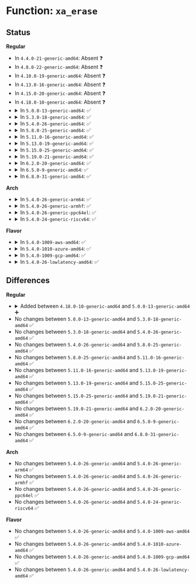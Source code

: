 # Function: <code>xa_erase</code>

## Status
<b>Regular</b>
<ul>
<li>
In <code>4.4.0-21-generic-amd64</code>: Absent ❓
</li>
<li>
In <code>4.8.0-22-generic-amd64</code>: Absent ❓
</li>
<li>
In <code>4.10.0-19-generic-amd64</code>: Absent ❓
</li>
<li>
In <code>4.13.0-16-generic-amd64</code>: Absent ❓
</li>
<li>
In <code>4.15.0-20-generic-amd64</code>: Absent ❓
</li>
<li>
In <code>4.18.0-10-generic-amd64</code>: Absent ❓
</li>
<li>
<details>
<summary>In <code>5.0.0-13-generic-amd64</code>: ✅</summary>

```c
void * xa_erase(struct xarray * xa, long unsigned int index)
```

```json
{
  "name": "xa_erase",
  "collision_type": "Unique Global",
  "inline_type": "No",
  "funcs": [
    {
      "addr": 18446744071589434320,
      "name": "xa_erase",
      "external": true,
      "loc": "lib/xarray.c:1324",
      "file": "lib/xarray.c",
      "inline": "seen, unknown",
      "caller_inline": [],
      "caller_func": []
    }
  ],
  "symbols": [
    {
      "addr": 18446744071589434320,
      "name": "xa_erase",
      "section": ".text",
      "bind": "STB_GLOBAL",
      "size": 50
    }
  ]
}
```
</details>
</li>
<li>
<details>
<summary>In <code>5.3.0-18-generic-amd64</code>: ✅</summary>

```c
void * xa_erase(struct xarray * xa, long unsigned int index)
```

```json
{
  "name": "xa_erase",
  "collision_type": "Unique Global",
  "inline_type": "No",
  "funcs": [
    {
      "addr": 18446744071589892384,
      "name": "xa_erase",
      "external": true,
      "loc": "lib/xarray.c:1342",
      "file": "lib/xarray.c",
      "inline": "seen, unknown",
      "caller_inline": [],
      "caller_func": []
    }
  ],
  "symbols": [
    {
      "addr": 18446744071589892384,
      "name": "xa_erase",
      "section": ".text",
      "bind": "STB_GLOBAL",
      "size": 52
    }
  ]
}
```
</details>
</li>
<li>
<details>
<summary>In <code>5.4.0-26-generic-amd64</code>: ✅</summary>

```c
void * xa_erase(struct xarray * xa, long unsigned int index)
```

```json
{
  "name": "xa_erase",
  "collision_type": "Unique Global",
  "inline_type": "No",
  "funcs": [
    {
      "addr": 18446744071590118336,
      "name": "xa_erase",
      "external": true,
      "loc": "lib/xarray.c:1353",
      "file": "lib/xarray.c",
      "inline": "seen, unknown",
      "caller_inline": [],
      "caller_func": []
    }
  ],
  "symbols": [
    {
      "addr": 18446744071590118336,
      "name": "xa_erase",
      "section": ".text",
      "bind": "STB_GLOBAL",
      "size": 52
    }
  ]
}
```
</details>
</li>
<li>
<details>
<summary>In <code>5.8.0-25-generic-amd64</code>: ✅</summary>

```c
void * xa_erase(struct xarray * xa, long unsigned int index)
```

```json
{
  "name": "xa_erase",
  "collision_type": "Unique Global",
  "inline_type": "No",
  "funcs": [
    {
      "addr": 18446744071585121920,
      "name": "xa_erase",
      "external": true,
      "loc": "lib/xarray.c:1355",
      "file": "lib/xarray.c",
      "inline": "seen, unknown",
      "caller_inline": [],
      "caller_func": [
        "drivers/iommu/ioasid.c:ioasid_free",
        "drivers/iommu/ioasid.c:default_free",
        "drivers/base/memory.c:unregister_memory",
        "drivers/dma-buf/dma-heap.c:dma_heap_add",
        "net/core/devlink.c:__devlink_snapshot_id_decrement"
      ]
    }
  ],
  "symbols": [
    {
      "addr": 18446744071585121920,
      "name": "xa_erase",
      "section": ".text",
      "bind": "STB_GLOBAL",
      "size": 184
    }
  ]
}
```
</details>
</li>
<li>
<details>
<summary>In <code>5.11.0-16-generic-amd64</code>: ✅</summary>

```c
void * xa_erase(struct xarray * xa, long unsigned int index)
```

```json
{
  "name": "xa_erase",
  "collision_type": "Unique Global",
  "inline_type": "No",
  "funcs": [
    {
      "addr": 18446744071585272480,
      "name": "xa_erase",
      "external": true,
      "loc": "lib/xarray.c:1505",
      "file": "lib/xarray.c",
      "inline": "seen, unknown",
      "caller_inline": [],
      "caller_func": [
        "arch/x86/kernel/cpu/sgx/ioctl.c:sgx_encl_add_page",
        "fs/io_uring.c:io_uring_flush",
        "fs/io_uring.c:io_uring_remove_task_files",
        "drivers/iommu/ioasid.c:ioasid_put",
        "drivers/iommu/ioasid.c:default_free",
        "drivers/base/memory.c:unregister_memory",
        "drivers/dma-buf/dma-heap.c:dma_heap_add",
        "net/core/devlink.c:__devlink_snapshot_id_decrement"
      ]
    }
  ],
  "symbols": [
    {
      "addr": 18446744071585272480,
      "name": "xa_erase",
      "section": ".text",
      "bind": "STB_GLOBAL",
      "size": 184
    }
  ]
}
```
</details>
</li>
<li>
<details>
<summary>In <code>5.13.0-19-generic-amd64</code>: ✅</summary>

```c
void * xa_erase(struct xarray * xa, long unsigned int index)
```

```json
{
  "name": "xa_erase",
  "collision_type": "Unique Global",
  "inline_type": "No",
  "funcs": [
    {
      "addr": 18446744071585154176,
      "name": "xa_erase",
      "external": true,
      "loc": "lib/xarray.c:1506",
      "file": "lib/xarray.c",
      "inline": "seen, unknown",
      "caller_inline": [],
      "caller_func": [
        "arch/x86/kernel/cpu/sgx/ioctl.c:sgx_encl_add_page",
        "arch/x86/kernel/cpu/sgx/virt.c:sgx_vepc_release",
        "arch/x86/kernel/cpu/sgx/virt.c:sgx_vepc_release",
        "arch/x86/kernel/cpu/sgx/virt.c:sgx_vepc_fault",
        "fs/io_uring.c:__io_uring_register",
        "fs/io_uring.c:__io_uring_register",
        "fs/io_uring.c:io_uring_del_task_file",
        "fs/io_uring.c:io_ring_ctx_wait_and_kill",
        "fs/io_uring.c:io_ring_ctx_free",
        "fs/io_uring.c:io_issue_sqe",
        "fs/io_uring.c:io_provide_buffers",
        "block/bio.c:bioset_exit",
        "block/partitions/core.c:delete_partition",
        "drivers/iommu/ioasid.c:ioasid_put",
        "drivers/iommu/ioasid.c:default_free",
        "drivers/base/memory.c:unregister_memory",
        "drivers/dma-buf/dma-heap.c:dma_heap_add",
        "net/core/devlink.c:__devlink_snapshot_id_decrement"
      ]
    }
  ],
  "symbols": [
    {
      "addr": 18446744071585154176,
      "name": "xa_erase",
      "section": ".text",
      "bind": "STB_GLOBAL",
      "size": 184
    }
  ]
}
```
</details>
</li>
<li>
<details>
<summary>In <code>5.15.0-25-generic-amd64</code>: ✅</summary>

```c
void * xa_erase(struct xarray * xa, long unsigned int index)
```

```json
{
  "name": "xa_erase",
  "collision_type": "Unique Global",
  "inline_type": "No",
  "funcs": [
    {
      "addr": 18446744071585607024,
      "name": "xa_erase",
      "external": true,
      "loc": "lib/xarray.c:1506",
      "file": "lib/xarray.c",
      "inline": "seen, unknown",
      "caller_inline": [],
      "caller_func": [
        "arch/x86/kernel/cpu/sgx/ioctl.c:sgx_encl_add_page",
        "arch/x86/kernel/cpu/sgx/virt.c:sgx_vepc_release",
        "arch/x86/kernel/cpu/sgx/virt.c:sgx_vepc_release",
        "arch/x86/kernel/cpu/sgx/virt.c:sgx_vepc_fault",
        "mm/vmalloc.c:free_vmap_block",
        "fs/io_uring.c:__io_uring_register",
        "fs/io_uring.c:__io_uring_register",
        "fs/io_uring.c:io_uring_del_tctx_node",
        "fs/io_uring.c:io_ring_ctx_wait_and_kill",
        "fs/io_uring.c:io_ring_ctx_free",
        "fs/io_uring.c:io_provide_buffers",
        "block/bio.c:bioset_exit",
        "block/partitions/core.c:delete_partition",
        "drivers/iommu/intel/svm.c:intel_svm_bind_mm",
        "drivers/iommu/intel/svm.c:intel_svm_unbind_gpasid",
        "drivers/iommu/intel/svm.c:intel_svm_bind_gpasid",
        "drivers/iommu/ioasid.c:ioasid_put",
        "drivers/iommu/ioasid.c:default_free",
        "drivers/base/memory.c:memory_group_unregister",
        "drivers/base/memory.c:unregister_memory",
        "drivers/dma-buf/dma-heap.c:dma_heap_add",
        "net/core/devlink.c:devlink_free",
        "net/core/devlink.c:__devlink_snapshot_id_decrement"
      ]
    }
  ],
  "symbols": [
    {
      "addr": 18446744071585607024,
      "name": "xa_erase",
      "section": ".text",
      "bind": "STB_GLOBAL",
      "size": 184
    }
  ]
}
```
</details>
</li>
<li>
<details>
<summary>In <code>5.19.0-21-generic-amd64</code>: ✅</summary>

```c
void * xa_erase(struct xarray * xa, long unsigned int index)
```

```json
{
  "name": "xa_erase",
  "collision_type": "Unique Global",
  "inline_type": "No",
  "funcs": [
    {
      "addr": 18446744071586763136,
      "name": "xa_erase",
      "external": true,
      "loc": "lib/xarray.c:1513",
      "file": "lib/xarray.c",
      "inline": "seen, unknown",
      "caller_inline": [],
      "caller_func": [
        "arch/x86/kernel/cpu/sgx/ioctl.c:sgx_encl_add_page",
        "arch/x86/kernel/cpu/sgx/ioctl.c:sgx_encl_add_page",
        "arch/x86/kernel/cpu/sgx/ioctl.c:sgx_encl_add_page",
        "arch/x86/kernel/cpu/sgx/virt.c:sgx_vepc_release",
        "arch/x86/kernel/cpu/sgx/virt.c:sgx_vepc_release",
        "arch/x86/kernel/cpu/sgx/virt.c:sgx_vepc_fault",
        "kernel/irq/msi.c:msi_free_msi_descs_range",
        "block/bio.c:bioset_exit",
        "block/blk-mq.c:blk_mq_exit_hctx",
        "block/genhd.c:__alloc_disk_node",
        "block/partitions/core.c:delete_partition",
        "io_uring/io_uring.c:__io_uring_register",
        "io_uring/io_uring.c:__io_uring_register",
        "io_uring/io_uring.c:io_uring_del_tctx_node",
        "io_uring/io_uring.c:io_ring_ctx_wait_and_kill",
        "io_uring/io_uring.c:io_ring_ctx_free",
        "drivers/iommu/intel/svm.c:intel_svm_bind_mm",
        "drivers/iommu/ioasid.c:ioasid_free",
        "drivers/iommu/ioasid.c:default_free",
        "drivers/base/memory.c:memory_group_unregister",
        "drivers/base/memory.c:remove_memory_block",
        "drivers/dax/super.c:dax_remove_host",
        "drivers/dma-buf/dma-heap.c:dma_heap_add",
        "net/core/devlink.c:devlink_free",
        "net/core/devlink.c:__devlink_snapshot_id_decrement"
      ]
    }
  ],
  "symbols": [
    {
      "addr": 18446744071586763136,
      "name": "xa_erase",
      "section": ".text",
      "bind": "STB_GLOBAL",
      "size": 56
    }
  ]
}
```
</details>
</li>
<li>
<details>
<summary>In <code>6.2.0-20-generic-amd64</code>: ✅</summary>

```c
void * xa_erase(struct xarray * xa, long unsigned int index)
```

```json
{
  "name": "xa_erase",
  "collision_type": "Unique Global",
  "inline_type": "No",
  "funcs": [
    {
      "addr": 18446744071595927472,
      "name": "xa_erase",
      "external": true,
      "loc": "lib/xarray.c:1513",
      "file": "lib/xarray.c",
      "inline": "seen, unknown",
      "caller_inline": [],
      "caller_func": [
        "arch/x86/kernel/cpu/sgx/encl.c:sgx_encl_eaug_page",
        "arch/x86/kernel/cpu/sgx/ioctl.c:sgx_encl_remove_pages",
        "arch/x86/kernel/cpu/sgx/ioctl.c:sgx_encl_add_page",
        "arch/x86/kernel/cpu/sgx/ioctl.c:sgx_encl_add_page",
        "arch/x86/kernel/cpu/sgx/ioctl.c:sgx_encl_add_page",
        "arch/x86/kernel/cpu/sgx/virt.c:sgx_vepc_release",
        "arch/x86/kernel/cpu/sgx/virt.c:sgx_vepc_release",
        "arch/x86/kernel/cpu/sgx/virt.c:sgx_vepc_fault",
        "kernel/irq/msi.c:msi_domain_free_descs",
        "block/bio.c:bioset_exit",
        "block/blk-mq.c:blk_mq_exit_hctx",
        "block/genhd.c:__alloc_disk_node",
        "block/partitions/core.c:delete_partition",
        "io_uring/io_uring.c:__io_uring_register",
        "io_uring/io_uring.c:io_ring_ctx_wait_and_kill",
        "io_uring/tctx.c:io_uring_del_tctx_node",
        "io_uring/kbuf.c:io_unregister_pbuf_ring",
        "io_uring/kbuf.c:io_destroy_buffers",
        "drivers/iommu/intel/iommu.c:domain_detach_iommu",
        "drivers/iommu/intel/svm.c:intel_svm_bind_mm",
        "drivers/iommu/iommu.c:iommu_detach_device_pasid",
        "drivers/iommu/iommu.c:iommu_attach_device_pasid",
        "drivers/iommu/ioasid.c:ioasid_free",
        "drivers/iommu/ioasid.c:default_free",
        "drivers/base/memory.c:memory_group_unregister",
        "drivers/base/memory.c:remove_memory_block",
        "drivers/dax/super.c:dax_remove_host",
        "drivers/dma-buf/dma-heap.c:dma_heap_add",
        "drivers/opp/core.c:devm_pm_opp_set_config",
        "net/core/devlink.c:devl_port_unregister",
        "net/core/devlink.c:devlink_free",
        "net/core/devlink.c:devlink_alloc_ns"
      ]
    }
  ],
  "symbols": [
    {
      "addr": 18446744071595927472,
      "name": "xa_erase",
      "section": ".text",
      "bind": "STB_GLOBAL",
      "size": 56
    }
  ]
}
```
</details>
</li>
<li>
<details>
<summary>In <code>6.5.0-9-generic-amd64</code>: ✅</summary>

```c
void * xa_erase(struct xarray * xa, long unsigned int index)
```

```json
{
  "name": "xa_erase",
  "collision_type": "Unique Global",
  "inline_type": "No",
  "funcs": [
    {
      "addr": 18446744071596445872,
      "name": "xa_erase",
      "external": true,
      "loc": "lib/xarray.c:1511",
      "file": "lib/xarray.c",
      "inline": "seen, unknown",
      "caller_inline": [],
      "caller_func": [
        "arch/x86/kernel/cpu/sgx/encl.c:sgx_encl_eaug_page",
        "arch/x86/kernel/cpu/sgx/ioctl.c:sgx_encl_remove_pages",
        "arch/x86/kernel/cpu/sgx/ioctl.c:sgx_encl_add_page",
        "arch/x86/kernel/cpu/sgx/ioctl.c:sgx_encl_add_page",
        "arch/x86/kernel/cpu/sgx/ioctl.c:sgx_encl_add_page",
        "arch/x86/kernel/cpu/sgx/virt.c:sgx_vepc_release",
        "arch/x86/kernel/cpu/sgx/virt.c:sgx_vepc_release",
        "arch/x86/kernel/cpu/sgx/virt.c:sgx_vepc_fault",
        "kernel/irq/msi.c:msi_domain_free_descs",
        "mm/vmalloc.c:free_vmap_block",
        "block/bio.c:bioset_exit",
        "block/blk-mq.c:blk_mq_exit_hctx",
        "block/genhd.c:__alloc_disk_node",
        "block/partitions/core.c:bdev_disk_changed",
        "block/partitions/core.c:bdev_del_partition",
        "io_uring/io_uring.c:__io_uring_register",
        "io_uring/io_uring.c:io_ring_ctx_wait_and_kill",
        "io_uring/tctx.c:io_uring_del_tctx_node",
        "io_uring/kbuf.c:io_unregister_pbuf_ring",
        "io_uring/kbuf.c:io_destroy_buffers",
        "drivers/iommu/intel/iommu.c:domain_detach_iommu",
        "drivers/iommu/intel/svm.c:intel_svm_bind_mm",
        "drivers/iommu/iommu.c:iommu_detach_device_pasid",
        "drivers/iommu/iommu.c:iommu_attach_device_pasid",
        "drivers/base/memory.c:memory_group_unregister",
        "drivers/base/memory.c:remove_memory_block",
        "drivers/dax/super.c:dax_remove_host",
        "drivers/dma-buf/dma-heap.c:dma_heap_add",
        "drivers/opp/core.c:devm_pm_opp_set_config",
        "net/sched/cls_api.c:tcf_exts_destroy",
        "net/devlink/leftover.c:devlink_param_unregister",
        "net/devlink/leftover.c:devl_port_unregister",
        "net/devlink/core.c:devlink_free"
      ]
    }
  ],
  "symbols": [
    {
      "addr": 18446744071596445872,
      "name": "xa_erase",
      "section": ".text",
      "bind": "STB_GLOBAL",
      "size": 56
    }
  ]
}
```
</details>
</li>
<li>
<details>
<summary>In <code>6.8.0-31-generic-amd64</code>: ✅</summary>

```c
void * xa_erase(struct xarray * xa, long unsigned int index)
```

```json
{
  "name": "xa_erase",
  "collision_type": "Unique Global",
  "inline_type": "No",
  "funcs": [
    {
      "addr": 18446744071597341232,
      "name": "xa_erase",
      "external": true,
      "loc": "lib/xarray.c:1511",
      "file": "lib/xarray.c",
      "inline": "seen, unknown",
      "caller_inline": [],
      "caller_func": [
        "arch/x86/kernel/cpu/sgx/encl.c:sgx_encl_eaug_page",
        "arch/x86/kernel/cpu/sgx/ioctl.c:sgx_encl_remove_pages",
        "arch/x86/kernel/cpu/sgx/ioctl.c:sgx_encl_add_page",
        "arch/x86/kernel/cpu/sgx/ioctl.c:sgx_encl_add_page",
        "arch/x86/kernel/cpu/sgx/ioctl.c:sgx_encl_add_page",
        "arch/x86/kernel/cpu/sgx/virt.c:sgx_vepc_release",
        "arch/x86/kernel/cpu/sgx/virt.c:sgx_vepc_release",
        "arch/x86/kernel/cpu/sgx/virt.c:sgx_vepc_fault",
        "kernel/irq/msi.c:msi_domain_free_descs",
        "mm/vmalloc.c:free_vmap_block",
        "fs/libfs.c:simple_offset_rename_exchange",
        "fs/libfs.c:simple_offset_rename_exchange",
        "fs/libfs.c:simple_offset_rename_exchange",
        "fs/libfs.c:simple_offset_rename_exchange",
        "fs/libfs.c:simple_offset_rename_exchange",
        "block/bio.c:bioset_exit",
        "block/blk-mq.c:blk_mq_exit_hctx",
        "block/genhd.c:__alloc_disk_node",
        "block/partitions/core.c:bdev_disk_changed",
        "block/partitions/core.c:bdev_del_partition",
        "io_uring/tctx.c:io_uring_del_tctx_node",
        "io_uring/kbuf.c:io_unregister_pbuf_ring",
        "io_uring/kbuf.c:io_destroy_buffers",
        "io_uring/register.c:io_unregister_personality",
        "drivers/iommu/intel/iommu.c:domain_detach_iommu",
        "drivers/iommu/intel/svm.c:intel_svm_remove_dev_pasid",
        "drivers/iommu/iommu.c:iommu_detach_device_pasid",
        "drivers/iommu/iommu.c:iommu_attach_device_pasid",
        "drivers/base/memory.c:memory_group_unregister",
        "drivers/base/memory.c:remove_memory_block",
        "drivers/dax/super.c:dax_remove_host",
        "drivers/dma-buf/dma-heap.c:dma_heap_add",
        "drivers/opp/core.c:devm_pm_opp_set_config",
        "drivers/dpll/dpll_core.c:dpll_pin_put",
        "drivers/dpll/dpll_core.c:dpll_device_put",
        "drivers/dpll/dpll_core.c:dpll_xa_ref_dpll_add",
        "drivers/dpll/dpll_core.c:dpll_xa_ref_pin_add",
        "net/core/dev.c:register_netdevice",
        "net/core/dev.c:unlist_netdevice",
        "net/core/page_pool_user.c:page_pool_unlist",
        "net/sched/cls_api.c:tcf_exts_destroy",
        "net/sched/cls_api.c:tcf_block_put_ext",
        "net/netlink/genetlink.c:genl_release",
        "net/devlink/core.c:devlink_free",
        "net/devlink/core.c:__devlink_rel_put",
        "net/devlink/dev.c:devlink_rel_cleanup_cb",
        "net/devlink/port.c:devl_port_unregister",
        "net/devlink/param.c:devlink_param_unregister"
      ]
    }
  ],
  "symbols": [
    {
      "addr": 18446744071597341232,
      "name": "xa_erase",
      "section": ".text",
      "bind": "STB_GLOBAL",
      "size": 56
    }
  ]
}
```
</details>
</li>
</ul>
<b>Arch</b>
<ul>
<li>
<details>
<summary>In <code>5.4.0-26-generic-arm64</code>: ✅</summary>

```c
void * xa_erase(struct xarray * xa, long unsigned int index)
```

```json
{
  "name": "xa_erase",
  "collision_type": "Unique Global",
  "inline_type": "No",
  "funcs": [
    {
      "addr": 18446603336503898512,
      "name": "xa_erase",
      "external": true,
      "loc": "lib/xarray.c:1353",
      "file": "lib/xarray.c",
      "inline": "seen, unknown",
      "caller_inline": [],
      "caller_func": []
    }
  ],
  "symbols": [
    {
      "addr": 18446603336503898512,
      "name": "xa_erase",
      "section": ".text",
      "bind": "STB_GLOBAL",
      "size": 144
    }
  ]
}
```
</details>
</li>
<li>
<details>
<summary>In <code>5.4.0-26-generic-armhf</code>: ✅</summary>

```c
void * xa_erase(struct xarray * xa, long unsigned int index)
```

```json
{
  "name": "xa_erase",
  "collision_type": "Unique Global",
  "inline_type": "No",
  "funcs": [
    {
      "addr": 3236526652,
      "name": "xa_erase",
      "external": true,
      "loc": "lib/xarray.c:1353",
      "file": "lib/xarray.c",
      "inline": "seen, unknown",
      "caller_inline": [],
      "caller_func": []
    }
  ],
  "symbols": [
    {
      "addr": 3236526652,
      "name": "xa_erase",
      "section": ".text",
      "bind": "STB_GLOBAL",
      "size": 64
    }
  ]
}
```
</details>
</li>
<li>
<details>
<summary>In <code>5.4.0-26-generic-ppc64el</code>: ✅</summary>

```c
void * xa_erase(struct xarray * xa, long unsigned int index)
```

```json
{
  "name": "xa_erase",
  "collision_type": "Unique Global",
  "inline_type": "No",
  "funcs": [
    {
      "addr": 13835058055297766704,
      "name": "xa_erase",
      "external": true,
      "loc": "lib/xarray.c:1353",
      "file": "lib/xarray.c",
      "inline": "seen, unknown",
      "caller_inline": [],
      "caller_func": []
    }
  ],
  "symbols": [
    {
      "addr": 13835058055297766704,
      "name": "xa_erase",
      "section": ".text",
      "bind": "STB_GLOBAL",
      "size": 168
    }
  ]
}
```
</details>
</li>
<li>
<details>
<summary>In <code>5.4.0-24-generic-riscv64</code>: ✅</summary>

```c
void * xa_erase(struct xarray * xa, long unsigned int index)
```

```json
{
  "name": "xa_erase",
  "collision_type": "Unique Global",
  "inline_type": "No",
  "funcs": [
    {
      "addr": 18446743936279786630,
      "name": "xa_erase",
      "external": true,
      "loc": "lib/xarray.c:1353",
      "file": "lib/xarray.c",
      "inline": "seen, unknown",
      "caller_inline": [],
      "caller_func": []
    }
  ],
  "symbols": [
    {
      "addr": 18446743936279786630,
      "name": "xa_erase",
      "section": ".text",
      "bind": "STB_GLOBAL",
      "size": 112
    }
  ]
}
```
</details>
</li>
</ul>
<b>Flavor</b>
<ul>
<li>
<details>
<summary>In <code>5.4.0-1009-aws-amd64</code>: ✅</summary>

```c
void * xa_erase(struct xarray * xa, long unsigned int index)
```

```json
{
  "name": "xa_erase",
  "collision_type": "Unique Global",
  "inline_type": "No",
  "funcs": [
    {
      "addr": 18446744071589720592,
      "name": "xa_erase",
      "external": true,
      "loc": "lib/xarray.c:1353",
      "file": "lib/xarray.c",
      "inline": "seen, unknown",
      "caller_inline": [],
      "caller_func": []
    }
  ],
  "symbols": [
    {
      "addr": 18446744071589720592,
      "name": "xa_erase",
      "section": ".text",
      "bind": "STB_GLOBAL",
      "size": 52
    }
  ]
}
```
</details>
</li>
<li>
<details>
<summary>In <code>5.4.0-1010-azure-amd64</code>: ✅</summary>

```c
void * xa_erase(struct xarray * xa, long unsigned int index)
```

```json
{
  "name": "xa_erase",
  "collision_type": "Unique Global",
  "inline_type": "No",
  "funcs": [
    {
      "addr": 18446744071589446368,
      "name": "xa_erase",
      "external": true,
      "loc": "lib/xarray.c:1353",
      "file": "lib/xarray.c",
      "inline": "seen, unknown",
      "caller_inline": [],
      "caller_func": []
    }
  ],
  "symbols": [
    {
      "addr": 18446744071589446368,
      "name": "xa_erase",
      "section": ".text",
      "bind": "STB_GLOBAL",
      "size": 52
    }
  ]
}
```
</details>
</li>
<li>
<details>
<summary>In <code>5.4.0-1009-gcp-amd64</code>: ✅</summary>

```c
void * xa_erase(struct xarray * xa, long unsigned int index)
```

```json
{
  "name": "xa_erase",
  "collision_type": "Unique Global",
  "inline_type": "No",
  "funcs": [
    {
      "addr": 18446744071590163968,
      "name": "xa_erase",
      "external": true,
      "loc": "lib/xarray.c:1353",
      "file": "lib/xarray.c",
      "inline": "seen, unknown",
      "caller_inline": [],
      "caller_func": []
    }
  ],
  "symbols": [
    {
      "addr": 18446744071590163968,
      "name": "xa_erase",
      "section": ".text",
      "bind": "STB_GLOBAL",
      "size": 52
    }
  ]
}
```
</details>
</li>
<li>
<details>
<summary>In <code>5.4.0-26-lowlatency-amd64</code>: ✅</summary>

```c
void * xa_erase(struct xarray * xa, long unsigned int index)
```

```json
{
  "name": "xa_erase",
  "collision_type": "Unique Global",
  "inline_type": "No",
  "funcs": [
    {
      "addr": 18446744071590212320,
      "name": "xa_erase",
      "external": true,
      "loc": "lib/xarray.c:1353",
      "file": "lib/xarray.c",
      "inline": "seen, unknown",
      "caller_inline": [],
      "caller_func": []
    }
  ],
  "symbols": [
    {
      "addr": 18446744071590212320,
      "name": "xa_erase",
      "section": ".text",
      "bind": "STB_GLOBAL",
      "size": 50
    }
  ]
}
```
</details>
</li>
</ul>

## Differences
<b>Regular</b>
<ul>
<li>
<details>
<summary>Added between <code>4.18.0-10-generic-amd64</code> and <code>5.0.0-13-generic-amd64</code> ➕</summary>

```c
void * xa_erase(struct xarray * xa, long unsigned int index)
```
</details>
</li>
<li>
No changes between <code>5.0.0-13-generic-amd64</code> and <code>5.3.0-18-generic-amd64</code> ✅
</li>
<li>
No changes between <code>5.3.0-18-generic-amd64</code> and <code>5.4.0-26-generic-amd64</code> ✅
</li>
<li>
No changes between <code>5.4.0-26-generic-amd64</code> and <code>5.8.0-25-generic-amd64</code> ✅
</li>
<li>
No changes between <code>5.8.0-25-generic-amd64</code> and <code>5.11.0-16-generic-amd64</code> ✅
</li>
<li>
No changes between <code>5.11.0-16-generic-amd64</code> and <code>5.13.0-19-generic-amd64</code> ✅
</li>
<li>
No changes between <code>5.13.0-19-generic-amd64</code> and <code>5.15.0-25-generic-amd64</code> ✅
</li>
<li>
No changes between <code>5.15.0-25-generic-amd64</code> and <code>5.19.0-21-generic-amd64</code> ✅
</li>
<li>
No changes between <code>5.19.0-21-generic-amd64</code> and <code>6.2.0-20-generic-amd64</code> ✅
</li>
<li>
No changes between <code>6.2.0-20-generic-amd64</code> and <code>6.5.0-9-generic-amd64</code> ✅
</li>
<li>
No changes between <code>6.5.0-9-generic-amd64</code> and <code>6.8.0-31-generic-amd64</code> ✅
</li>
</ul>
<b>Arch</b>
<ul>
<li>
No changes between <code>5.4.0-26-generic-amd64</code> and <code>5.4.0-26-generic-arm64</code> ✅
</li>
<li>
No changes between <code>5.4.0-26-generic-amd64</code> and <code>5.4.0-26-generic-armhf</code> ✅
</li>
<li>
No changes between <code>5.4.0-26-generic-amd64</code> and <code>5.4.0-26-generic-ppc64el</code> ✅
</li>
<li>
No changes between <code>5.4.0-26-generic-amd64</code> and <code>5.4.0-24-generic-riscv64</code> ✅
</li>
</ul>
<b>Flavor</b>
<ul>
<li>
No changes between <code>5.4.0-26-generic-amd64</code> and <code>5.4.0-1009-aws-amd64</code> ✅
</li>
<li>
No changes between <code>5.4.0-26-generic-amd64</code> and <code>5.4.0-1010-azure-amd64</code> ✅
</li>
<li>
No changes between <code>5.4.0-26-generic-amd64</code> and <code>5.4.0-1009-gcp-amd64</code> ✅
</li>
<li>
No changes between <code>5.4.0-26-generic-amd64</code> and <code>5.4.0-26-lowlatency-amd64</code> ✅
</li>
</ul>

